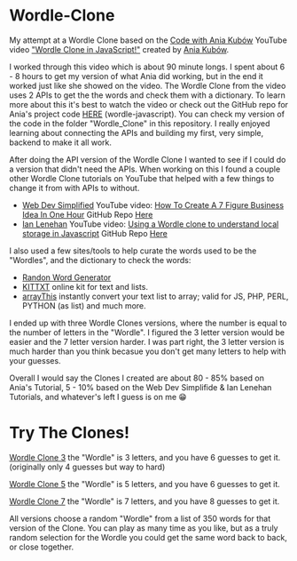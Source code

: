 # Wordle-Clone

My attempt at a Wordle Clone based on the [Code with Ania Kubów](https://www.youtube.com/c/AniaKub%C3%B3w) YouTube video ["Wordle Clone in JavaScript!"](https://youtu.be/mpby4HiElek) created by [Ania Kubów](https://github.com/kubowania).

I worked through this video which is about 90 minute longs. I spent about 6 - 8 hours to get my version of what Ania did working, but in the end it worked just like she showed on the video. The Wordle Clone from the video uses 2 APIs to get the the words and check them with a dictionary. To learn more about this it's best to watch the video or check out the GitHub repo for Ania's project code [HERE](https://github.com/kubowania/wordle-javascript) (wordle-javascript). You can check my version of the code in the folder "Wordle_Clone" in this repository. I really enjoyed learning about connecting the APIs and building my first, very simple, backend to make it all work.

After doing the API version of the Wordle Clone I wanted to see if I could do a version that didn't need the APIs. When working on this I found a couple other Wordle Clone tutorials on YouTube that helped with a few things to change it from with APIs to without.

- [Web Dev Simplified](https://www.youtube.com/c/WebDevSimplified) YouTube video: [How To Create A 7 Figure Business Idea In One Hour](https://youtu.be/Wak7iN4JZzU) GitHub Repo [Here](https://github.com/WebDevSimplified/wordle-clone)
- [Ian Lenehan](https://www.youtube.com/c/IanLenehan) YouTube video: [Using a Wordle clone to understand local storage in Javascript](https://youtu.be/lF4O1wvyVow) GitHub Repo [Here](https://github.com/ianlenehan/wordle-clone)

I also used a few sites/tools to help curate the words used to be the "Wordles", and the dictionary to check the words:
- [Randon Word Generator](https://randomwordgenerator.com/)
- [KITTXT](https://kittxt.com/eng/) online kit for text and lists.
- [arrayThis](https://arraythis.com/) instantly convert your text list to array; valid for JS, PHP, PERL, PYTHON (as list) and much more.

I ended up with three Wordle Clones versions, where the number is equal to the number of letters in the "Wordle". I figured the 3 letter version would be easier and the 7 letter version harder. I was part right, the 3 letter version is much harder than you think becasue you don't get many letters to help with your guesses.

Overall I would say the Clones I created are about 80 - 85% based on Ania's Tutorial, 5 - 10% based on the Web Dev Simplifide & Ian Lenehan Tutorials, and whatever's left I guess is on me 😁

# Try The Clones!

[Wordle Clone 3](https://thebimsider.github.io/wordle-clone-js/Wordle_Clone_3) the "Wordle" is 3 letters, and you have 6 guesses to get it. (originally only 4 guesses but way to hard)

[Wordle Clone 5](https://thebimsider.github.io/wordle-clone-js/Wordle_Clone_5) the "Wordle" is 5 letters, and you have 6 guesses to get it.   

[Wordle Clone 7](https://thebimsider.github.io/wordle-clone-js/Wordle_Clone_7) the "Wordle" is 7 letters, and you have 8 guesses to get it.

All versions choose a random "Wordle" from a list of 350 words for that version of the Clone. You can play as many time as you like, but as a truly random selection for the Wordle you could get the same word back to back, or close together.
